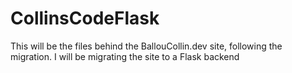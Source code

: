 # CollinsCodeFlask

This will be the files behind the BallouCollin.dev site, following the migration.
I will be migrating the site to a Flask backend
